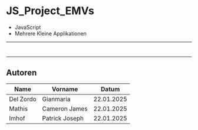 # JS_Project_EMVs
- JavaScript
- Mehrere Kleine Applikationen
---
# 
---
## Autoren
|Name|Vorname|Datum|
|----|-------|-----|
|Del Zordo|Gianmaria|22.01.2025|
|Mathis|Cameron James|22.01.2025|
|Imhof|Patrick Joseph|22.01.2025|
